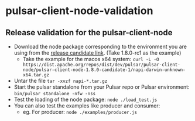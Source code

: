 # pulsar-client-node-validation

## Release validation for the pulsar-client-node

* Download the node package corresponding to the environment you are using from the [release candidate link](https://dist.apache.org/repos/dist/dev/pulsar/pulsar-client-node/pulsar-client-node-1.8.0-candidate-1/). (Take 1.8.0-rc1 as the example)
  * Take the example for the macos x64 system: `curl -L -O https://dist.apache.org/repos/dist/dev/pulsar/pulsar-client-node/pulsar-client-node-1.8.0-candidate-1/napi-darwin-unknown-x64.tar.gz`
* Untar the file `tar -xvzf napi-*.tar.gz`
* Start the pulsar standalone from your Pulsar repo or Pulsar environment: `bin/pulsar standalone -nfw -nss`
* Test the loading of the node package: `node ./load_test.js`
* You can also test the examples like producer and consumer:
  * eg. For producer: `node ./examples/producer.js`

